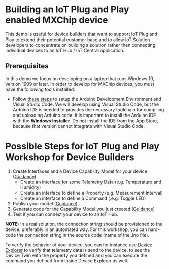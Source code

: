 # Building an IoT Plug and Play enabled MXChip device
This demo is useful for device builders that want to support IoT Plug and Play to extend their potential customer base and to allow IoT Solution developers to concentrate on building a solution rather then connecting individual devices to an IoT Hub / IoT Central application.
## Prerequisites
In this demo we focus on developing on a laptop that runs Windows 10, version 1909 or later. In order to develop for MXChip devices, you must have the following tools installed:
- Follow [these steps](https://docs.microsoft.com/en-us/azure/iot-hub/iot-hub-arduino-iot-devkit-az3166-get-started#prepare-the-development-environment) to setup the Arduino Development Environment and Visual Studio Code. We will develop using Visual Studio Code, but the Arduino IDE is needed to provides the necessary toolchain for compiling and uploading Arduino code. It is important to install the Arduino IDE with the **Windows Installer**. Do not install the IDE from the App Store, because that version cannot integrate with Visual Studio Code.

# Possible Steps for IoT Plug and Play Workshop for Device Builders
1) Create Interfaces and a Device Capability Model for your device ([Guidance](https://docs.microsoft.com/en-us/azure/iot-pnp/tutorial-pnp-visual-studio-code#model-your-device))
   - Create an interface for some Telemetry Data (e.g. Temperature and Humidity)
   - Create an interface to define a Property (e.g. Measurement Interval)
   - Create an interface to define a Command (.e.g. Toggle LED)
1) Publish your model ([Guidance](https://docs.microsoft.com/en-us/azure/iot-pnp/tutorial-pnp-visual-studio-code#publish-the-model)) 
1) Generate code for the Capability Model you just created ([Guidance](https://docs.microsoft.com/en-us/azure/iot-pnp/tutorial-pnp-visual-studio-code#generate-code))
1) Test if you can connect your device to an IoT Hub.

**NOTE:** In a real solution, the connection string should be provisioned to the device, preferably in an automated way. For this workshop, you can hard-code the connection string in the source code (name of the .ino file). 

To verify the behavior of your device, you can for instance use [Device Explorer](https://github.com/Azure/azure-iot-sdk-csharp/tree/master/tools/DeviceExplorer) to verify that telemetry data is send to the device, to see the Device Twin with the property you defined and you can execute the command you defined from inside Device Explorer as well.